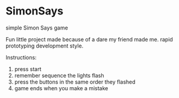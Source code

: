 # SimonSays
simple Simon Says game

Fun little project made because of a dare my friend made me.
rapid prototyping development style.

Instructions:
1) press start
2) remember sequence the lights flash
3) press the buttons in the same order they flashed
4) game ends when you make a mistake
